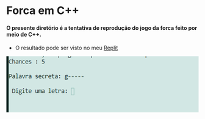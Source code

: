 # Forca em C++

 #### O presente diretório é a tentativa de reprodução do jogo da forca feito por meio de C++.
- O resultado pode ser visto no meu [Replit](https://replit.com/@Araujocoding/forca#main.cpp)


<img width="520" src="https://github.com/Pereira-Araujo/Projetos/blob/main/Projetos_C++/forca/prints/4.png?raw=true"/>

    
